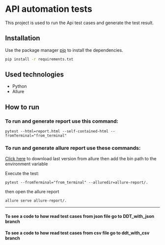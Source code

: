 # API automation tests

This project is used to run the Api test cases and generate the test result.

## Installation

Use the package manager [pip](https://pip.pypa.ffio/en/stable/) to install the dependencies.

```bash
pip install -r requirements.txt
```

## Used technologies
- Python
- Allure

## How to run
### To run and generate report use this command: 
```
pytest --html=report.html --self-contained-html --fromTerminal="from_terminal"
```
### To run and generate allure report use these commands:
<a href="https://repo.maven.apache.org/maven2/io/qameta/allure/allure-commandline/" target="_blank">Click here</a>
to download last version from allure then add the bin path to the environment variable

Execute the test:
```
pytest --fromTerminal="from_terminal" --alluredir=allure-report/.
```
then open the allure report
```commandline
allure serve allure-report/.
```



____________________________________________________________________________

#### To see a code to how read test cases from json file go to DDT_with_json branch
#### To see a code to how read test cases from csv file go to ddt_with_csv branch
